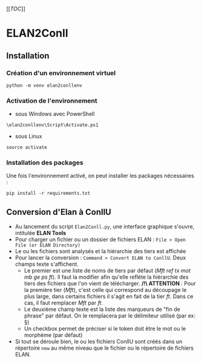 [[_TOC_]]
# ELAN2Conll
## Installation
### Création d'un environnement virtuel
```shell
python -m venv elan2conllenv
```
### Activation de l'environnement
- sous Windows avec PowerShell
```
\elan2conllenv\Script\Activate.ps1
```
- sous Linux
```shell
source activate
```
### Installation des packages
Une fois l'environnement activé, on peut installer les packages nécessaires :

```shell
pip install -r requirements.txt
```
## Conversion d'Elan à ConllU
- Au lancement du script `Elan2Conll.py`, une interface graphique s'ouvre, intitulée **ELAN Tools**
- Pour charger un fichier ou un dossier de fichiers ELAN : `File > Open File (or ELAN Directory)`
- Le ou les fichiers sont analysés et la hiérarchie des tiers est affichée
- Pour lancer la conversion : `Command > Convert ELAN to ConllU`. Deux champs texte s'affichent. 
  - Le premier est une liste de noms de tiers par défaut (*Mft ref tx mot mb ge ps ft*). Il faut la modifier afin qu'elle reflète la hiérarchie des tiers des fichiers que l'on vient de télécharger. **/!\ ATTENTION** : Pour la première tier (*Mft*), c'est celle qui correspond au découpage le plus large, dans certains fichiers il s'agit en fait de la tier *ft*. Dans ce cas, il faut remplacer *Mft* par *ft*. 
  - Le deuxième champ texte est la liste des marqueurs de "fin de phrase" par défaut. On le remplacera par le délimiteur utilisé (par ex: §)
  - Un checkbox permet de préciser si le token doit être le mot ou le morphème (par défaut)
- Si tout se déroule bien, le ou les fichiers ConllU sont créés dans un répertoire `new` au même niveau que le fichier ou le répertoire de fichiers ELAN.





